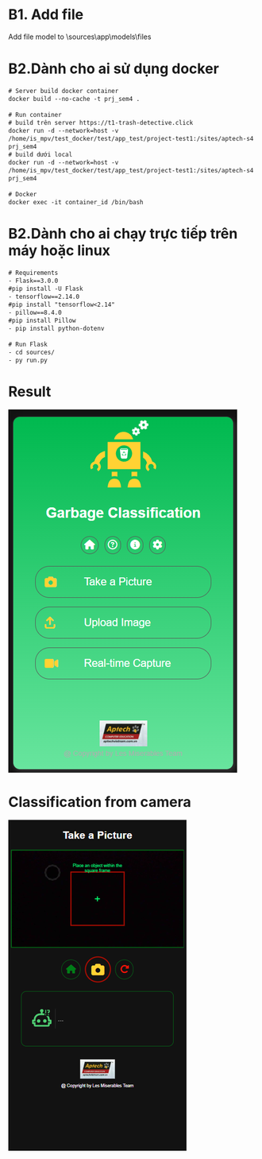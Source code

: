 # B1. Add file
Add file model to \sources\app\models\files

# B2.Dành cho ai sử dụng docker

    # Server build docker container
    docker build --no-cache -t prj_sem4 .

    # Run container
    # build trên server https://t1-trash-detective.click
    docker run -d --network=host -v /home/is_mpv/test_docker/test/app_test/project-test1:/sites/aptech-s4 prj_sem4
    # build dưới local
    docker run -d --network=host -v /home/is_mpv/test_docker/test/app_test/project-test1:/sites/aptech-s4 prj_sem4

    # Docker
    docker exec -it container_id /bin/bash

# B2.Dành cho ai chạy trực tiếp trên máy hoặc linux

    # Requirements 
    - Flask==3.0.0
    #pip install -U Flask
    - tensorflow==2.14.0
    #pip install "tensorflow<2.14" 
    - pillow==8.4.0
    #pip install Pillow
    - pip install python-dotenv

    # Run Flask
    - cd sources/
    - py run.py


# Result
![Alt text](image.png)

# Classification from camera

![Alt text](image-1.png)